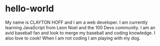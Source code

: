 # hello-world
My name is CLAYTON HOFF and I am a web developer. I am currently learning JavaScript from Leon Noel and the 100 Devs community. I am an avid baseball fan and look to merge my baseball and coding knowledge. I also love to cook! When I am not coding I am playing with my dog.

